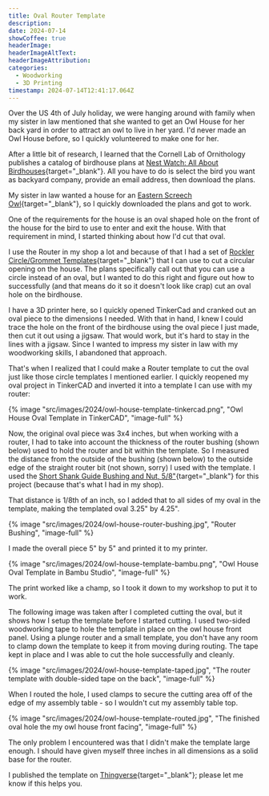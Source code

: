 ```yaml
---
title: Oval Router Template
description: 
date: 2024-07-14
showCoffee: true
headerImage: 
headerImageAltText: 
headerImageAttribution: 
categories:
  - Woodworking
  - 3D Printing
timestamp: 2024-07-14T12:41:17.064Z
---
```


Over the US 4th of July holiday, we were hanging around with family when my sister in law mentioned that she wanted to get an Owl House for her back yard in order to attract an owl to live in her yard. I'd never made an Owl House before, so I quickly volunteered to make one for her. 

After a little bit of research, I learned that the Cornell Lab of Ornithology publishes a catalog of birdhouse plans at [Nest Watch: All About Birdhouses](https://nestwatch.org/learn/all-about-birdhouses/){target="_blank"}. All you have to do is select the bird you want as backyard company, provide an email address, then download the plans. 

My sister in law wanted a house for an [Eastern Screech Owl](https://nestwatch.org/learn/all-about-birdhouses/birds/eastern-screech-owl/){target="_blank"}, so I quickly downloaded the plans and got to work. 

One of the requirements for the house is an oval shaped hole on the front of the house for the bird to use to enter and exit the house. With that requirement in mind, I started thinking about how I'd cut that oval. 

I use the Router in my shop a lot and because of that I had a set of [Rockler Circle/Grommet Templates](https://rockler.com/circle-grommet-templates){target="_blank"} that I can use to cut a circular opening on the house. The plans specifically call out that you can use a circle instead of an oval, but I wanted to do this right and figure out how to successfully (and that means do it so it doesn't look like crap) cut an oval hole on the birdhouse.

I have a 3D printer here, so I quickly opened TinkerCad and cranked out an oval piece to the dimensions I needed. With that in hand, I knew I could trace the hole on the front of the birdhouse using the oval piece I just made, then cut it out using a jigsaw. That would work, but it's hard to stay in the lines with a jigsaw. Since I wanted to impress my sister in law with my woodworking skills, I abandoned that approach.

That's when I realized that I could make a Router template to cut the oval just like those circle templates I mentioned earlier. I quickly reopened my oval project in TinkerCAD and inverted it into a template I can use with my router:

{% image "src/images/2024/owl-house-template-tinkercad.png", "Owl House Oval Template in TinkerCAD", "image-full" %}

Now, the original oval piece was 3x4 inches, but when working with a router, I had to take into account the thickness of the router bushing (shown below) used to hold the router and bit within the template. So I measured the distance from the outside of the bushing (shown below) to the outside edge of the straight router bit (not shown, sorry) I used with the template. I used the [Short Shank Guide Bushing and Nut, 5/8"](https://rockler.com/short-shank-guide-bushing-and-nut-5-8){target="_blank"} for this project (because that's what I had in my shop).

That distance is 1/8th of an inch, so I added that to all sides of my oval in the template, making the templated oval 3.25" by 4.25". 

{% image "src/images/2024/owl-house-router-bushing.jpg", "Router Bushing", "image-full" %}

I made the overall piece 5" by 5" and printed it to my printer.

{% image "src/images/2024/owl-house-template-bambu.png", "Owl House Oval Template in Bambu Studio", "image-full" %}

The print worked like a champ, so I took it down to my workshop to put it to work.

The following image was taken after I completed cutting the oval, but it shows how I setup the template before I started cutting. I used two-sided woodworking tape to hole the template in place on the owl house front panel. Using a plunge router and a small template, you don't have any room to clamp down the template to keep it from moving during routing. The tape kept in place and I was able to cut the hole successfully and cleanly.

{% image "src/images/2024/owl-house-template-taped.jpg", "The router template with double-sided tape on the back", "image-full" %}

When I routed the hole, I used clamps to secure the cutting area off of the edge of my assembly table - so I wouldn't cut my assembly table top. 

{% image "src/images/2024/owl-house-template-routed.jpg", "The finished oval hole the my owl house front facing", "image-full" %}

The only problem I encountered was that I didn't make the template large enough. I should have given myself three inches in all dimensions as a solid base for the router.

I published the template on [Thingverse](https://thingiverse.com/thing:6696225){target="_blank"}; please let me know if this helps you. 
